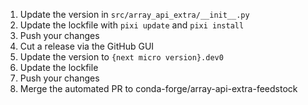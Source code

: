 1. Update the version in `src/array_api_extra/__init__.py`
2. Update the lockfile with `pixi update` and `pixi install`
3. Push your changes
4. Cut a release via the GitHub GUI
5. Update the version to `{next micro version}.dev0`
6. Update the lockfile
7. Push your changes
8. Merge the automated PR to conda-forge/array-api-extra-feedstock
